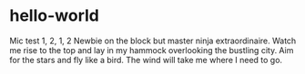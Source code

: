 # hello-world
Mic test 1, 2, 1, 2
Newbie on the block but master ninja extraordinaire. Watch me rise to the top and lay in my hammock overlooking the bustling city. Aim for the stars and fly like a bird. The wind will take me where I need to go.
